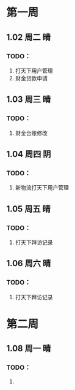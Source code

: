 # 第一周

## 1.02 周二 晴

### TODO：

1. 打天下用户管理
1. 财金贷款申请

## 1.03 周三 晴

### TODO：

1. 财金台账修改

## 1.04 周四 阴

### TODO：

1. 新物流打天下用户管理

## 1.05 周五 晴

### TODO：

1. 打天下拜访记录

## 1.06 周六 晴

### TODO：

1. 打天下拜访记录

# 第二周

## 1.08 周一 晴

### TODO：

1. 
